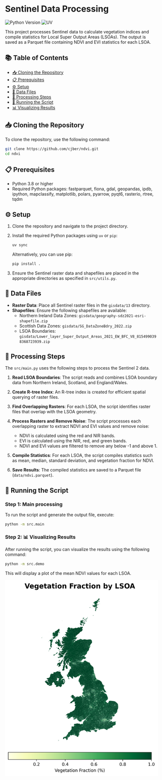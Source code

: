 # Sentinel Data Processing

![Python Version](https://img.shields.io/badge/python-3.8%2B-blue?style=for-the-badge&logo=python&logoColor=white)
![UV](https://img.shields.io/badge/UV-Dependency%20Manager-orange?style=for-the-badge&logo=dependabot&logoColor=white)

This project processes Sentinel data to calculate vegetation indices and compile statistics for Local Super Output Areas (LSOAs). The output is saved as a Parquet file containing NDVI and EVI statistics for each LSOA.


## 📚 Table of Contents

- [📥 Cloning the Repository](#-cloning-the-repository)
- [📋 Prerequisites](#-prerequisites)
- [⚙️ Setup](#️-setup)
- [📂 Data Files](#-data-files)
- [🔄 Processing Steps](#-processing-steps)
- [🚀 Running the Script](#-running-the-script)
- [📊 Visualizing Results](#-visualizing-results)

## 📥 Cloning the Repository

To clone the repository, use the following command:

```bash
git clone https://github.com/cjber/ndvi.git
cd ndvi
```

## 📋 Prerequisites

- Python 3.8 or higher
- Required Python packages: fastparquet, fiona, gdal, geopandas, ipdb, ipython, mapclassify, matplotlib, polars, pyarrow, pyqt6, rasterio, rtree, tqdm

## ⚙️ Setup

1. Clone the repository and navigate to the project directory.

2. Install the required Python packages using `uv` or `pip`:

   ```bash
   uv sync
   ```

   Alternatively, you can use pip:

   ```bash
   pip install .
   ```

3. Ensure the Sentinel raster data and shapefiles are placed in the appropriate directories as specified in `src/utils.py`.

## 📂 Data Files

- **Raster Data**: Place all Sentinel raster files in the `gisdata/13` directory.
- **Shapefiles**: Ensure the following shapefiles are available:
  - Northern Ireland Data Zones: `gisdata/geography-sdz2021-esri-shapefile.zip`
  - Scottish Data Zones: `gisdata/SG_DataZoneBdry_2022.zip`
  - LSOA Boundaries: `gisdata/Lower_layer_Super_Output_Areas_2021_EW_BFC_V8_8154990398368723939.zip`

## 🔄 Processing Steps

The `src/main.py` uses the following steps to process the Sentinel 2 data.

1. **Read LSOA Boundaries**: The script reads and combines LSOA boundary data from Northern Ireland, Scotland, and England/Wales.

2. **Create R-tree Index**: An R-tree index is created for efficient spatial querying of raster files.

3. **Find Overlapping Rasters**: For each LSOA, the script identifies raster files that overlap with the LSOA geometry.

4. **Process Rasters and Remove Noise**: The script processes each overlapping raster to extract NDVI and EVI values and remove noise:
   - NDVI is calculated using the red and NIR bands.
   - EVI is calculated using the NIR, red, and green bands.
   - NDVI and EVI values are filtered to remove any below -1 and above 1.

5. **Compile Statistics**: For each LSOA, the script compiles statistics such as mean, median, standard deviation, and vegetation fraction for NDVI.

6. **Save Results**: The compiled statistics are saved to a Parquet file (`data/ndvi.parquet`).

## 🚀 Running the Script

### Step 1: Main processing

To run the script and generate the output file, execute:

```bash
python -m src.main
```

### Step 2: 📊 Visualizing Results

After running the script, you can visualize the results using the following command:

```bash
python -m src.demo
```

This will display a plot of the mean NDVI values for each LSOA.

![NDVI Mean](./img/veg_frac.png)
